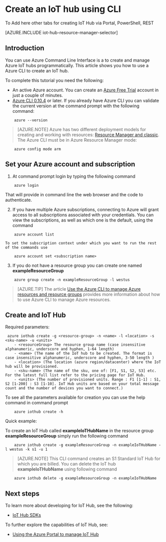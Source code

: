 <properties
	pageTitle="Create an IoT Hub using CLI | Microsoft Azure"
	description="Follow this article to create an IoT Hub using the Azure Command Line Interface."
	services="iot-hub"
	documentationCenter=".net"
	authors="BeatriceOltean"
	manager="timlt"
	editor=""/>

<tags
     ms.service="iot-hub"
     ms.devlang="multiple"
     ms.topic="article"
     ms.tgt_pltfrm="na"
     ms.workload="na"
     ms.date="09/21/2016"
     ms.author="boltean"/>

# Create an IoT hub using CLI

To Add here other tabs for creating IoT Hub via Portal, PowerShell, REST

[AZURE.INCLUDE iot-hub-resource-manager-selector]

## Introduction

You can use Azure Command Line Interface is a to create and manage Azure IoT hubs programmatically. This article shows you how to use a Azure CLI to create an IoT hub.

To complete this tutorial you need the following:

- An active Azure account. You can create an [Azure Free Trial][lnk-free-trial] account in just a couple of minutes.
- [Azure CLI 0.10.4][lnk-CLI-install] or later. If you already have Azure CLI you can validate the current version at the command prompt with the following command:
```
    azure --version
```

> [AZURE.NOTE] Azure has two different deployment models for creating and working with resources:  [Resource Manager and classic](../resource-manager-deployment-model.md). The Azure CLI must be in Azure Resource Manager mode:
```
    azure config mode arm
```

## Set your Azure account and subscription 

1. At command prompt login by typing the following command
```
    azure login
```
That will provide in command line the web browser and the code to authenticate.

2. If you have multiple Azure subscriptions, connecting to Azure will grant access to all subscriptions associated with your credentials. You can view the subscriptions, as well as which one is the default, using the command
```
    azure account list 
```
    To set the subscription context under which you want to run the rest of the commands use
```
    azure account set <subscription name>
```

3. If you do not have a resource group you can create one named **exampleResourceGroup** 
```
    azure group create -n exampleResourceGroup -l westus
```

> [AZURE.TIP] The article [Use the Azure CLI to manage Azure resources and resource groups][lnk-CLI-arm] provides more information about how to use Azure CLI to manage Azure resources. 


## Create and IoT Hub

Required parameters:

```
 azure iothub create -g <resource-group> -n <name> -l <location> -s <sku-name> -u <units>  
	- <resourceGroup> The resource group name (case insensitive alphanumeric, underscore and hyphen, 1-64 length)
	- <name> (The name of the IoT hub to be created. The format is case insensitive alphanumeric, underscore and hyphen, 3-50 length )
	- <location> (The location (azure region/datacenter) where the IoT hub will be provisioned.
	- <sku-name> (The name of the sku, one of: [F1, S1, S2, S3] etc. For the latest full list refer to the pricing page for IoT Hub.
    - <units> (The number of provisioned units. Range : F1 [1-1] : S1, S2 [1-200] : S3 [1-10]. IoT Hub units are based on your total message count and the number of devices you want to connect.)
```
To see all the parameters available for creation you can use the help command in command prompt
```
	azure iothub create -h 
```
Quick example:

 To create an IoT Hub called **exampleIoTHubName** in the resource group **exampleResourceGroup** simply run the following command
```
    azure iothub create -g exampleResourceGroup -n exampleIoTHubName -l westus -k s1 -u 1
```

> [AZURE.NOTE] This CLI command creates an S1 Standard IoT Hub for which you are billed. You can delete the IoT hub **exampleIoTHubName** using following command 
```
    azure iothub delete -g exampleResourceGroup -n exampleIoTHubName
```
## Next steps
To learn more about developing for IoT Hub, see the following:
- [IoT Hub SDKs][lnk-sdks]

To further explore the capabilities of IoT Hub, see:

- [Using the Azure Portal to manage IoT Hub][lnk-portal]

<!-- Links -->
[lnk-free-trial]: https://azure.microsoft.com/pricing/free-trial/
[lnk-azure-portal]: https://portal.azure.com/
[lnk-status]: https://azure.microsoft.com/status/
[lnk-CLI-install]: ../xplat-cli-install.md
[lnk-rest-api]: https://msdn.microsoft.com/library/mt589014.aspx
[lnk-azure-rm-overview]: ../resource-group-overview.md
[lnk-CLI-arm]: ../xplat-cli-azure-resource-manager.md

[lnk-sdks]: iot-hub-sdks-summary.md

[lnk-portal]: iot-hub-manage-through-portal.md
